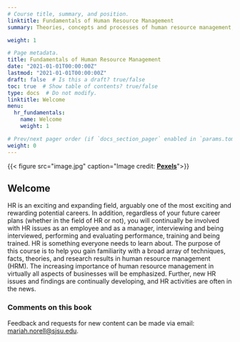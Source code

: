 ```yaml
---
# Course title, summary, and position.
linktitle: Fundamentals of Human Resource Management
summary: Theories, concepts and processes of human resource management; specific topics include EEO, employee motivation, job analysis and work design, strategic human resource planning, recruitment and selection, talent assessment and development, performance management, compensation and benefits, OSHA, and employee rights and discipline.

weight: 1

# Page metadata.
title: Fundamentals of Human Resource Management
date: "2021-01-01T00:00:00Z"
lastmod: "2021-01-01T00:00:00Z"
draft: false  # Is this a draft? true/false
toc: true  # Show table of contents? true/false
type: docs  # Do not modify.
linktitle: Welcome
menu:
  hr_fundamentals:
    name: Welcome
    weight: 1

# Prev/next pager order (if `docs_section_pager` enabled in `params.toml`)
weight: 0
---
```


{{< figure src="image.jpg" caption="Image credit: [**Pexels**](https://images.pexels.com/)">}}
## Welcome

HR is an exciting and expanding field, arguably one of the most exciting and rewarding potential careers. In addition, regardless of your future career plans (whether in the field of HR or not), you will continually be involved with HR issues as an employee and as a manager, interviewing and being interviewed, performing and evaluating performance, training and being trained. HR is something everyone needs to learn about. The purpose of this course is to help you gain familiarity with a broad array of techniques, facts, theories, and research results in human resource management (HRM). The increasing importance of human resource management in virtually all aspects of businesses will be emphasized. Further, new HR issues and findings are continually developing, and HR activities are often in the news.

### Comments on this book

Feedback and requests for new content can be made via email: mariah.norell@sjsu.edu.

